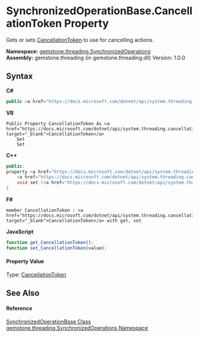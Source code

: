 # SynchronizedOperationBase.CancellationToken Property 
 

Gets or sets <a href="https://docs.microsoft.com/dotnet/api/system.threading.cancellationtoken" target="_blank">CancellationToken</a> to use for cancelling actions.

**Namespace:**&nbsp;<a href="1f40f322-ebc7-b97d-11c0-ccf540bd3b46">gemstone.threading.SynchronizedOperations</a><br />**Assembly:**&nbsp;gemstone.threading (in gemstone.threading.dll) Version: 1.0.0

## Syntax

**C#**<br />
``` C#
public <a href="https://docs.microsoft.com/dotnet/api/system.threading.cancellationtoken" target="_blank">CancellationToken</a> CancellationToken { get; set; }
```

**VB**<br />
``` VB
Public Property CancellationToken As <a href="https://docs.microsoft.com/dotnet/api/system.threading.cancellationtoken" target="_blank">CancellationToken</a>
	Get
	Set
```

**C++**<br />
``` C++
public:
property <a href="https://docs.microsoft.com/dotnet/api/system.threading.cancellationtoken" target="_blank">CancellationToken</a> CancellationToken {
	<a href="https://docs.microsoft.com/dotnet/api/system.threading.cancellationtoken" target="_blank">CancellationToken</a> get ();
	void set (<a href="https://docs.microsoft.com/dotnet/api/system.threading.cancellationtoken" target="_blank">CancellationToken</a> value);
}
```

**F#**<br />
``` F#
member CancellationToken : <a href="https://docs.microsoft.com/dotnet/api/system.threading.cancellationtoken" target="_blank">CancellationToken</a> with get, set

```

**JavaScript**<br />
``` JavaScript
function get_CancellationToken();
function set_CancellationToken(value);
```


#### Property Value
Type: <a href="https://docs.microsoft.com/dotnet/api/system.threading.cancellationtoken" target="_blank">CancellationToken</a>

## See Also


#### Reference
<a href="8a08de6d-bbac-0406-89f3-5e0f87457eb3">SynchronizedOperationBase Class</a><br /><a href="1f40f322-ebc7-b97d-11c0-ccf540bd3b46">gemstone.threading.SynchronizedOperations Namespace</a><br />